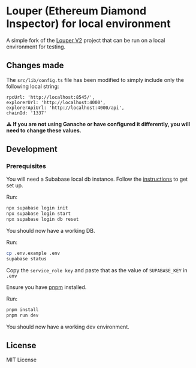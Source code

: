 # Louper (Ethereum Diamond Inspector) for local environment

A simple fork of the [Louper V2](https://github.com/mark3labs/louper-v2) project that can be run on a local environment for testing.

## Changes made
The `src/lib/config.ts` file has been modified to simply include only the following local string:
```
rpcUrl: 'http://localhost:8545/',
explorerUrl: 'http://localhost:4000',
explorerApiUrl: 'http://localhost:4000/api',
chainId: '1337'
```

**⚠️ If you are not using Ganache or have configured it differently, you will need to change these values.**

## Development

### Prerequisites

You will need a Subabase local db instance. Follow the [instructions](https://supabase.com/docs/guides/local-development) to get set up.

Run:

```sh
npx supabase login init
npx supabase login start
npx supabase login db reset
```

You should now have a working DB.

Run:

```sh
cp .env.example .env
supabase status
```

Copy the `service_role key` and paste that as the value of `SUPABASE_KEY` in `.env`

Ensure you have [pnpm](https://pnpm.io/installation) installed.

Run:

```sh
pnpm install
pnpm run dev
```

You should now have a working dev environment.

## License

MIT License
